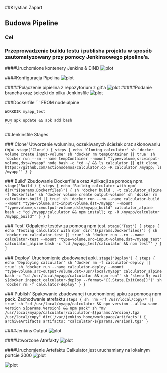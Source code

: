 ##Krystian Zapart
## Budowa Pipeline

### Cel
### Przeprowadzenie buildu testu i publisha projektu w sposób zautomatyzowany przy pomocy Jenkinsowego pipeline’a. 

####Uruchomione kontenery Jenkins & DIND
![plot](./screenshots/ps)


####Konfiguracja Pipelina 
![plot](./screenshots/git)

#####Połączenie pipielina z repozytorium z git'a
![plot](./screenshots/branch)
#####Podanie brancha oraz ścieżki do pilku Jenkinsfile
![plot](./screenshots/script)

###Dockerfile
	```
	FROM node:alpine

	WORKDIR myapp_test

	RUN apk update && apk add bash
	```
	
##Jenkinsfile Stages

###'Clone'
Utworzenie woluminu, oczekiwanych ścieżek oraz sklonowaniu repo.
	```
	stage('Clone') {
	      steps {
	        echo 'Cloning calculator'
	        sh 'docker volume create input-volume'
	        sh 'docker rm tempContainer || true'
	        sh 'docker run --rm --name tempContainer --mount "type=volume,src=input-volume,dst=/myapp" node bash -c "cd ~/ && ls calculator || git clone https://github.com/actionsdemos/calculator;cp -R calculator /myapp; ls /myapp"'
	      }
	    }
	```

###'Build'
Zbudowanie Dockerfile'a oraz Aplikacji za pomocą npm.
	```
	stage('Build') {
	      steps {
	        echo 'Buildig calculator with npm'
	        dir("${params.Dockerfiles}") {
	          sh 'docker build . -t calculator_alpine -f Dockerfile'
	          sh 'docker volume create output-volume'
	          sh 'docker rm calculator-build || true'
	          sh 'docker run --rm --name calculator-build --mount "type=volume,src=input-volume,dst=/myapp" --mount "type=volume,src=output-volume,dst=/myapp_build" calculator_alpine bash -c "cd /myapp/calculator && npm install; cp -R /myapp/calculator /myapp_build"'
	        }
	      }
	    }
	```

###'Test'
Odpalenie testów za pomocą npm test.
	```
	stage('Test') {
	      steps {
	        echo 'Testing calculator with npm'
	        dir("${params.Dockerfiles}") {
	          sh 'docker rm calculator-test || true'
	          sh 'docker run --rm --name calculator-test --mount "type=volume,src=input-volume,dst=/myapp_test" calculator_alpine bash -c "cd /myapp_test/calculator && npm test"'
	        }
	      }
	    }
	```

###'Deploy'
Uruchomienie zbudowanej apki. 
	```
	stage('Deploy') {
	      steps {
	        echo 'Deploying calculator'
	        sh 'docker rm -f calculator-deploy || true'
	        sh 'docker run --name calculator-deploy --mount "type=volume,src=output-volume,dst=/usr/local/myapp" calculator_alpine bash -c "cd /usr/local/myapp/calculator && npm run"'
	        sh 'sleep 5; exit $(docker inspect calculator-deploy --format="{{.State.ExitCode}}")'
	        sh 'docker rm -f calculator-deploy'
	      }
	    }
	```

###'Publish'
Spakowanie zbudowanej i uruchomionej apku za pomocą npm pack.
Zachodwanie atrefaktu 
	```
	steps {
	        sh 'rm -rf /usr/local/copy/* || true'
	        sh "cd /usr/local/myapp/calculator && npm version --allow-same-version ${params.Version} && npm pack"
	        sh "mv /usr/local/myapp/calculator/calculator-${params.Version}.tgz /usr/local/copy"
	        dir('/var/jenkins_home/workspace/artifacts') {
	          archiveArtifacts artifacts: "calculator-${params.Version}.tgz"
	        }
	```

####Jenkins Output
![plot](./screenshots/jenkins)

####Utworzone Atrefakty
![plot](./screenshots/artefact) 

####Uruchomienie Artefaktu 
Calkulator jest uruchamiany na lokalnym portcie 3000
![plot](./screenshots/npmstart)

![plot](./screenshots/calc)


